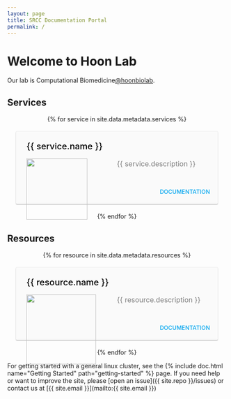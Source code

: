 ```yaml
---
layout: page
title: SRCC Documentation Portal
permalink: /
---
```


# Welcome to Hoon Lab

Our lab is Computational Biomedicine[@hoonbiolab](https://twitter.com/hoonbiolab).

<style>
@import url(https://fonts.googleapis.com/css?family=Roboto:400,300,300italic,100,100italic,400italic,500,500italic,700,700italic&subset=latin,cyrillic);

.wrapper {
	display:flex;
	flex-direction:row;
	flex-wrap:wrap;
	justify-content:center;
}

.box {
	background-color: #fafafa;
	box-shadow: 0px 2px 2px rgba(0,0,0,.2),	0px 0px 2px rgba(0,0,0,.2);
	width: 100%;
	border-radius: 2px;
	margin:20px;
	display:flex;
	flex-direction:column;
	cursor:pointer;
}

.box:hover {
	box-shadow: 0px 15px 20px rgba(0,0,0,.25),0px 0px 30px rgba(0,0,0,.1);
}

.box .text {
	padding: 24px;
}

.box .bb {
	border: 1px solid red;
}

.box .title {
	color:  black;
	font-weight: 500;
	font-size: 20px;
	margin-top: -2px;
	margin-bottom: 16px;
}

.box p {
	color: rgba(0,0,0,.5);
	font-size: 16px;
	line-height: 24px;
	margin: 0px;
}

.box .act {
	padding: 8px 0;
	text-align: right;
}

.card-button {
	text-transform: uppercase;
	display: inline-block;
	font-size: 13px;
	padding: 12px 10px;
	color: #00a5ef;
	font-weight: 500;
	margin-right: 8px;
	cursor: pointer;
}
</style>

<h2>Services</h2>
<div class="wrapper">
  {% for service in site.data.metadata.services %}<div class="box">
  <div class="text">
    <div class="title">{{ service.name }}</div>
      <p><img src="{{ service.logo }}" style="height:140px; position:absolute">
       <span style="width:50%; float:right">{{ service.description }}</span>
      </p>
    </div>
    <div class="act">
	<a href="{{ service.url }}" target="_blank"><div class="card-button">Documentation</div></a>
    </div>
  </div>{% endfor %}
</div>

<h2>Resources</h2>
<div class="wrapper">
  {% for resource in site.data.metadata.resources %}<div class="box">
  <div class="text">
    <div class="title">{{ resource.name }}</div>
      <p><img src="{{ resource.logo }}" style="height:160px; position:absolute">
       <span style="width:50%; float:right">{{ resource.description }}</span>
      </p>
    </div>
    <div class="act">
	<a href="{{ resource.url }}" target="_blank"><div class="card-button">Documentation</div></a>
    </div>
  </div>{% endfor %}
</div>

For getting started with a general linux cluster, see the {% include doc.html name="Getting Started" path="getting-started" %} page. If you need help or want to improve the site, please [open an issue]({{ site.repo }}/issues) or
contact us at [{{ site.email }}](mailto:{{ site.email }})
